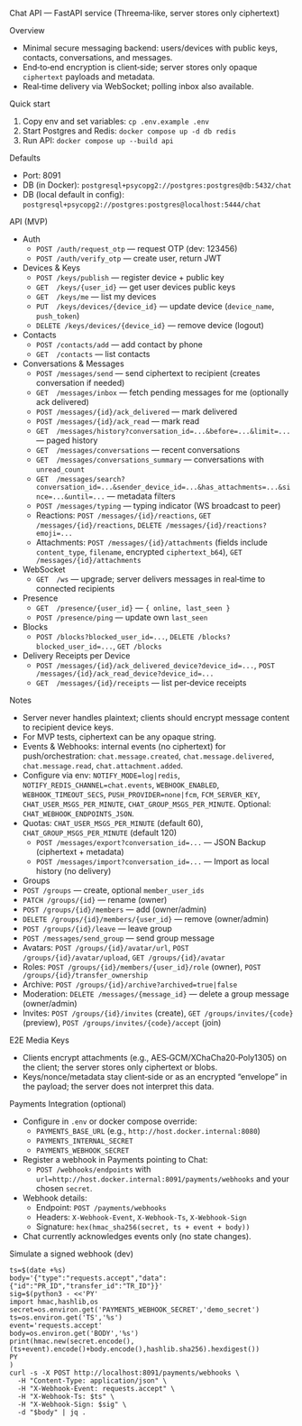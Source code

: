 Chat API — FastAPI service (Threema‑like, server stores only ciphertext)

Overview
- Minimal secure messaging backend: users/devices with public keys, contacts, conversations, and messages.
- End‑to‑end encryption is client‑side; server stores only opaque `ciphertext` payloads and metadata.
- Real‑time delivery via WebSocket; polling inbox also available.

Quick start
1) Copy env and set variables: `cp .env.example .env`
2) Start Postgres and Redis: `docker compose up -d db redis`
3) Run API: `docker compose up --build api`

Defaults
- Port: 8091
- DB (in Docker): `postgresql+psycopg2://postgres:postgres@db:5432/chat`
- DB (local default in config): `postgresql+psycopg2://postgres:postgres@localhost:5444/chat`

API (MVP)
- Auth
  - `POST /auth/request_otp` — request OTP (dev: 123456)
  - `POST /auth/verify_otp` — create user, return JWT
- Devices & Keys
  - `POST /keys/publish` — register device + public key
  - `GET  /keys/{user_id}` — get user devices public keys
  - `GET  /keys/me` — list my devices
  - `PUT  /keys/devices/{device_id}` — update device (`device_name`, `push_token`)
  - `DELETE /keys/devices/{device_id}` — remove device (logout)
- Contacts
  - `POST /contacts/add` — add contact by phone
  - `GET  /contacts` — list contacts
- Conversations & Messages
  - `POST /messages/send` — send ciphertext to recipient (creates conversation if needed)
  - `GET  /messages/inbox` — fetch pending messages for me (optionally ack delivered)
  - `POST /messages/{id}/ack_delivered` — mark delivered
  - `POST /messages/{id}/ack_read` — mark read
  - `GET  /messages/history?conversation_id=...&before=...&limit=...` — paged history
  - `GET  /messages/conversations` — recent conversations
  - `GET  /messages/conversations_summary` — conversations with `unread_count`
  - `GET  /messages/search?conversation_id=...&sender_device_id=...&has_attachments=...&since=...&until=...` — metadata filters
  - `POST /messages/typing` — typing indicator (WS broadcast to peer)
  - Reactions: `POST /messages/{id}/reactions`, `GET /messages/{id}/reactions`, `DELETE /messages/{id}/reactions?emoji=...`
  - Attachments: `POST /messages/{id}/attachments` (fields include `content_type`, `filename`, encrypted `ciphertext_b64`), `GET /messages/{id}/attachments`
- WebSocket
  - `GET  /ws` — upgrade; server delivers messages in real‑time to connected recipients
- Presence
  - `GET  /presence/{user_id}` — `{ online, last_seen }`
  - `POST /presence/ping` — update own `last_seen`
- Blocks
  - `POST /blocks?blocked_user_id=...`, `DELETE /blocks?blocked_user_id=...`, `GET /blocks`
 - Delivery Receipts per Device
   - `POST /messages/{id}/ack_delivered_device?device_id=...`, `POST /messages/{id}/ack_read_device?device_id=...`
   - `GET  /messages/{id}/receipts` — list per‑device receipts

Notes
- Server never handles plaintext; clients should encrypt message content to recipient device keys.
- For MVP tests, ciphertext can be any opaque string.
- Events & Webhooks: internal events (no ciphertext) for push/orchestration: `chat.message.created`, `chat.message.delivered`, `chat.message.read`, `chat.attachment.added`.
 - Configure via env: `NOTIFY_MODE=log|redis`, `NOTIFY_REDIS_CHANNEL=chat.events`, `WEBHOOK_ENABLED`, `WEBHOOK_TIMEOUT_SECS`, `PUSH_PROVIDER=none|fcm`, `FCM_SERVER_KEY`, `CHAT_USER_MSGS_PER_MINUTE`, `CHAT_GROUP_MSGS_PER_MINUTE`. Optional: `CHAT_WEBHOOK_ENDPOINTS_JSON`.
 - Quotas: `CHAT_USER_MSGS_PER_MINUTE` (default 60), `CHAT_GROUP_MSGS_PER_MINUTE` (default 120)
   - `POST /messages/export?conversation_id=...` — JSON Backup (ciphertext + metadata)
   - `POST /messages/import?conversation_id=...` — Import as local history (no delivery)
 - Groups
  - `POST /groups` — create, optional `member_user_ids`
  - `PATCH /groups/{id}` — rename (owner)
  - `POST /groups/{id}/members` — add (owner/admin)
  - `DELETE /groups/{id}/members/{user_id}` — remove (owner/admin)
  - `POST /groups/{id}/leave` — leave group
  - `POST /messages/send_group` — send group message
  - Avatars: `POST /groups/{id}/avatar/url`, `POST /groups/{id}/avatar/upload`, `GET /groups/{id}/avatar`
  - Roles: `POST /groups/{id}/members/{user_id}/role` (owner), `POST /groups/{id}/transfer_ownership`
  - Archive: `POST /groups/{id}/archive?archived=true|false`
  - Moderation: `DELETE /messages/{message_id}` — delete a group message (owner/admin)
  - Invites: `POST /groups/{id}/invites` (create), `GET /groups/invites/{code}` (preview), `POST /groups/invites/{code}/accept` (join)
 
E2E Media Keys
- Clients encrypt attachments (e.g., AES‑GCM/XChaCha20‑Poly1305) on the client; the server stores only ciphertext or blobs.
- Keys/nonce/metadata stay client‑side or as an encrypted “envelope” in the payload; the server does not interpret this data.

Payments Integration (optional)
- Configure in `.env` or docker compose override:
  - `PAYMENTS_BASE_URL` (e.g., `http://host.docker.internal:8080`)
  - `PAYMENTS_INTERNAL_SECRET`
  - `PAYMENTS_WEBHOOK_SECRET`
- Register a webhook in Payments pointing to Chat:
  - `POST /webhooks/endpoints` with `url=http://host.docker.internal:8091/payments/webhooks` and your chosen `secret`.
- Webhook details:
  - Endpoint: `POST /payments/webhooks`
  - Headers: `X-Webhook-Event`, `X-Webhook-Ts`, `X-Webhook-Sign`
  - Signature: `hex(hmac_sha256(secret, ts + event + body))`
- Chat currently acknowledges events only (no state changes).

Simulate a signed webhook (dev)
```
ts=$(date +%s)
body='{"type":"requests.accept","data":{"id":"PR_ID","transfer_id":"TR_ID"}}'
sig=$(python3 - <<'PY'
import hmac,hashlib,os
secret=os.environ.get('PAYMENTS_WEBHOOK_SECRET','demo_secret')
ts=os.environ.get('TS','%s')
event='requests.accept'
body=os.environ.get('BODY','%s')
print(hmac.new(secret.encode(),(ts+event).encode()+body.encode(),hashlib.sha256).hexdigest())
PY
)
curl -s -X POST http://localhost:8091/payments/webhooks \
  -H "Content-Type: application/json" \
  -H "X-Webhook-Event: requests.accept" \
  -H "X-Webhook-Ts: $ts" \
  -H "X-Webhook-Sign: $sig" \
  -d "$body" | jq .
```
